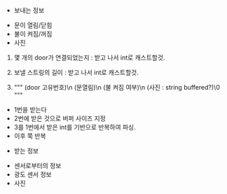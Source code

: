 * 보내는 정보
- 문이 열림/닫힘
- 불이 켜짐/꺼짐
- 사진

1. 몇 개의 door가 연결되었는지 : 받고 나서 int로 캐스트할것.
2. 보낼 스트링의 길이  : 받고 나서 int로 캐스트할것.

3. """
(door 고유번호)\n
(문열림)\n
(불 켜짐 여부)\n
(사진 : string buffered?)\0
"""

- 1번을 받는다
- 2번에 받은 것으로 버퍼 사이즈 지정
- 3를 1번에서 받은 int를 기반으로 반복하여 파싱.
- 이후 쭉 반복


* 받는 정보
- 센서로부터의 정보
- 광도 센서 정보
- 사진